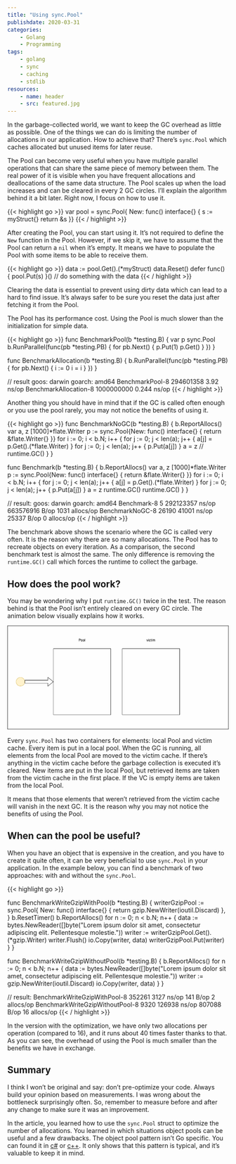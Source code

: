 ```yaml
---
title: "Using sync.Pool"
publishdate: 2020-03-31
categories:
    - Golang
    - Programming
tags:
    - golang
    - sync
    - caching
    - stdlib
resources:
    - name: header
    - src: featured.jpg
---
```


In the garbage-collected world, we want to keep the GC overhead as little as possible. One of the things we can do is limiting the number of allocations in our application. How to achieve that? There’s `sync.Pool` which caches allocated but unused items for later reuse.

The Pool can become very useful when you have multiple parallel operations that can share the same piece of memory between them. The real power of it is visible when you have frequent allocations and deallocations of the same data structure. The Pool scales up when the load increases and can be cleared in every 2 GC circles. I’ll explain the algorithm behind it a bit later. Right now, I focus on how to use it.

{{< highlight go >}}
var pool = sync.Pool{
    New: func() interface{} {
        s := myStruct{}
        return &s
}}
{{< / highlight >}}

After creating the Pool, you can start using it. It’s not required to define the `New` function in the Pool. However, if we skip it, we have to assume that the Pool can return a `nil` when it’s empty. It means we have to populate the Pool with some items to be able to receive them.

{{< highlight go >}}
data := pool.Get().(*myStruct)
data.Reset()
defer func() {
    pool.Put(s)
}()
// do something with the data
{{< / highlight >}}

Clearing the data is essential to prevent using dirty data which can lead to a hard to find issue. It’s always safer to be sure you reset the data just after fetching it from the Pool.

The Pool has its performance cost. Using the Pool is much slower than the initialization for simple data.

{{< highlight go >}}
func BenchmarkPool(b *testing.B) {
        var p sync.Pool
        b.RunParallel(func(pb *testing.PB) {
                for pb.Next() {
                        p.Put(1)
                        p.Get()
                }
        })
}

func BenchmarkAllocation(b *testing.B) {
        b.RunParallel(func(pb *testing.PB) {
                for pb.Next() {
                        i := 0
                        i = i
                }
        })
}

// result
goos: darwin
goarch: amd64
BenchmarkPool-8                 294601358                3.92 ns/op
BenchmarkAllocation-8           1000000000               0.244 ns/op
{{< / highlight >}}

Another thing you should have in mind that if the GC is called often enough or you use the pool rarely, you may not notice the benefits of using it.

{{< highlight go >}}
func BenchmarkNoGC(b *testing.B) {
        b.ReportAllocs()
        var a, z [1000]*flate.Writer
        p := sync.Pool{New: func() interface{} { return &flate.Writer{} }}
        for i := 0; i < b.N; i++ {
                for j := 0; j < len(a); j++ {
                        a[j] = p.Get().(*flate.Writer)
                }
                for j := 0; j < len(a); j++ {
                        p.Put(a[j])
                }
                a = z
                // runtime.GC()
        }
}


func Benchmark(b *testing.B) {
        b.ReportAllocs()
        var a, z [1000]*flate.Writer
        p := sync.Pool{New: func() interface{} { return &flate.Writer{} }}
        for i := 0; i < b.N; i++ {
                for j := 0; j < len(a); j++ {
                        a[j] = p.Get().(*flate.Writer)
                }
                for j := 0; j < len(a); j++ {
                        p.Put(a[j])
                }
                a = z
                runtime.GC()
                runtime.GC()
        }
}

// result:
goos: darwin
goarch: amd64
Benchmark-8                    5         292123357 ns/op        663576916 B/op      1031 allocs/op
BenchmarkNoGC-8            26190             41001 ns/op           25337 B/op          0 allocs/op
{{< / highlight >}}

The benchmark above shows the scenario where the GC is called very often. It is the reason why there are so many allocations. The Pool has to recreate objects on every iteration. As a comparison, the second benchmark test is almost the same. The only difference is removing the `runtime.GC()` call which forces the runtime to collect the garbage.

## How does the pool work?
You may be wondering why I put `runtime.GC()` twice in the test. The reason behind is that the Pool isn’t entirely cleared on every GC circle. The animation below visually explains how it works.

![sync.Pool simulation](pool.gif)

Every `sync.Pool` has two containers for elements: local Pool and victim cache. Every item is put in a local pool. When the GC is running, all elements from the local Pool are moved to the victim cache. If there’s anything in the victim cache before the garbage collection is executed it’s cleared. New items are put in the local Pool, but retrieved items are taken from the victim cache in the first place. If the VC is empty items are taken from the local Pool.

It means that those elements that weren’t retrieved from the victim cache will vanish in the next GC. It is the reason why you may not notice the benefits of using the Pool.

## When can the pool be useful?
When you have an object that is expensive in the creation, and you have to create it quite often, it can be very beneficial to use `sync.Pool` in your application. In the example below, you can find a benchmark of two approaches: with and without the `sync.Pool`.

{{< highlight go >}}

func BenchmarkWriteGzipWithPool(b *testing.B) {
        writerGzipPool := sync.Pool{
                New: func() interface{} {
                        return gzip.NewWriter(ioutil.Discard)
                },
        }
        b.ResetTimer()
        b.ReportAllocs()
        for n := 0; n < b.N; n++ {
                data := bytes.NewReader([]byte("Lorem ipsum dolor sit amet, consectetur adipiscing elit. Pellentesque molestie."))
                writer := writerGzipPool.Get().(*gzip.Writer)
                writer.Flush()
                io.Copy(writer, data)
                writerGzipPool.Put(writer)
        }
}

func BenchmarkWriteGzipWithoutPool(b *testing.B) {
        b.ReportAllocs()
        for n := 0; n < b.N; n++ {
                data := bytes.NewReader([]byte("Lorem ipsum dolor sit amet, consectetur adipiscing elit. Pellentesque molestie."))
                writer := gzip.NewWriter(ioutil.Discard)
                io.Copy(writer, data)
        }
}

// result:
BenchmarkWriteGzipWithPool-8              352261              3127 ns/op             141 B/op          2 allocs/op
BenchmarkWriteGzipWithoutPool-8             9320            126938 ns/op          807088 B/op         16 allocs/op
{{< / highlight >}}

In the version with the optimization, we have only two allocations per operation (compared to 16), and it runs about 40 times faster thanks to that. As you can see, the overhead of using the Pool is much smaller than the benefits we have in exchange.

## Summary

I think I won’t be original and say: don’t pre-optimize your code. Always build your opinion based on measurements. I was wrong about the bottleneck surprisingly often. So, remember to measure before and after any change to make sure it was an improvement.

In the article, you learned how to use the `sync.Pool` struct to optimize the number of allocations. You learned in which situations object pools can be useful and a few drawbacks.
The object pool pattern isn’t Go specific. You can found it in [c#](https://docs.microsoft.com/en-us/dotnet/standard/collections/thread-safe/how-to-create-an-object-pool) or [c++](https://dzone.com/articles/creating-object-pool-java). It only shows that this pattern is typical, and it’s valuable to keep it in mind.
